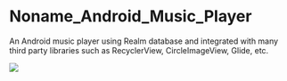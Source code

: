 # Noname_Android_Music_Player
An Android music player using Realm database and integrated with many third party libraries such as RecyclerView, CircleImageView, Glide, etc.

![](demo.gif)
